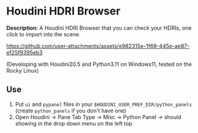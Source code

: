 # Houdini HDRI Browser
**Description**: A Houdini HDRI Browser that you can check your HDRIs, one click to import into the scene.

https://github.com/user-attachments/assets/e982315e-1f68-445e-ae87-ef25f9395eb3

(Developing with Houdini20.5 and Python3.11 on Windows11, tested on the Rocky Linux)
## Use
1. Put `ui` and `pypanel` files in your `$HOUDINI_USER_PREF_DIR/python_panels` (create `python_panels` if you don't have one)
2. Open Houdini -> Pane Tab Type -> Misc -> Python Panel -> should showing in the drop down menu on the left top



